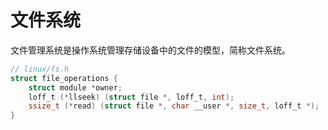 # 文件系统

文件管理系统是操作系统管理存储设备中的文件的模型，简称文件系统。




```c
// linux/fs.h
struct file_operations {
    struct module *owner;
    loff_t (*llseek) (struct file *, loff_t, int);
    ssize_t (*read) (struct file *, char __user *, size_t, loff_t *);
}
```